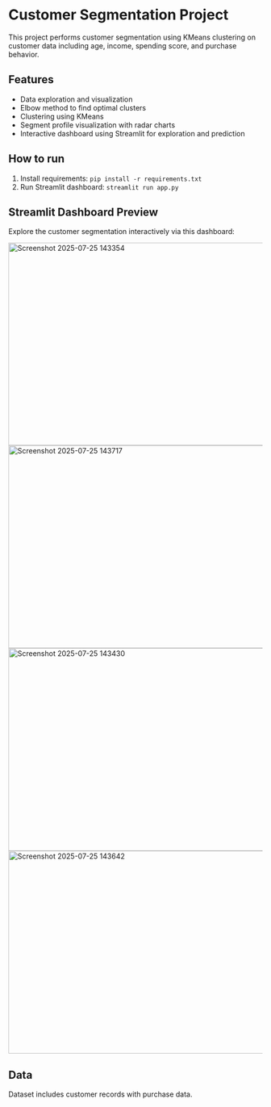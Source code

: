 # Customer Segmentation Project

This project performs customer segmentation using KMeans clustering on customer data including age, income, spending score, and purchase behavior. 

## Features
- Data exploration and visualization
- Elbow method to find optimal clusters
- Clustering using KMeans
- Segment profile visualization with radar charts
- Interactive dashboard using Streamlit for exploration and prediction

## How to run
1. Install requirements: `pip install -r requirements.txt`
2. Run Streamlit dashboard: `streamlit run app.py`

## Streamlit Dashboard Preview

Explore the customer segmentation interactively via this dashboard:


<img width="598" height="402" alt="Screenshot 2025-07-25 143354" src="https://github.com/user-attachments/assets/f459517a-fe02-492e-bcd3-df0a73050c01" />

<img width="598" height="402" alt="Screenshot 2025-07-25 143717" src="https://github.com/user-attachments/assets/435b7721-43ae-4f4c-ba5b-717665844e17" />


<img width="598" height="402" alt="Screenshot 2025-07-25 143430" src="https://github.com/user-attachments/assets/1db91b41-f5b9-46f4-9007-88a7b48ded99" />

<img width="598" height="402" alt="Screenshot 2025-07-25 143642" src="https://github.com/user-attachments/assets/6dc55ca7-75ac-4cf1-af19-8eaec92460d7" />



## Data
Dataset includes customer records with purchase data.


